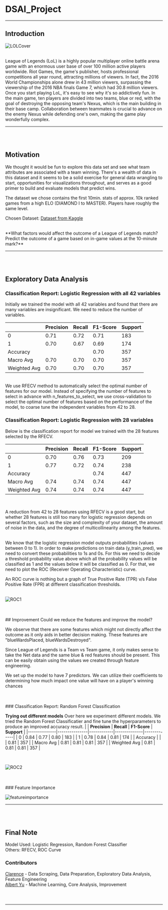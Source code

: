 # DSAI_Project
---
## Introduction

![LOLCover](https://github.com/Albert481/DSAI_Project/raw/main/repo_images/LOLCover.jpg)

<br/>
League of Legends (LoL) is a highly popular multiplayer online battle arena game with an enormous user base of over 100 million active players worldwide. Riot Games, the game's publisher, hosts professional competitions all year round, attracting millions of viewers. In fact, the 2016 World Championships alone drew in 43 million viewers, surpassing the viewership of the 2016 NBA finals Game 7, which had 30.8 million viewers. Once you start playing LoL, it's easy to see why it's so addictively fun. In the main game, ten players are divided into two teams, blue or red, with the goal of destroying the opposing team's Nexus, which is the main building in their base camp. Collaboration between teammates is crucial to advance on the enemy Nexus while defending one's own, making the game play wonderfully complex.

---
<br />
<br />

## Motivation
We thought it would be fun to explore this data set and see what team attributes are associated with a team winning. There's a wealth of data in this dataset and it seems to be a solid exercise for general data wrangling to start, opportunities for visualizations throughout, and serves as a good primer to build and evaluate models that predict wins.

The dataset we chose contains the first 10min. stats of approx. 10k ranked games from a high ELO (DIAMOND I to MASTER). Players have roughly the same level.
<br/>


Chosen Dataset:
[Dataset from Kaggle](https://www.kaggle.com/datasets/bobbyscience/league-of-legends-diamond-ranked-games-10-min?select=high_diamond_ranked_10min.csv)

<br/>
**What factors would affect the outcome of a League of Legends match? Predict the outcome of a game based on in-game values at the 10-minute mark?**

---
<br />
<br />

## Exploratory Data Analysis



### Classification Report: Logistic Regression with all 42 variables <br/>
Initially we trained the model with all 42 variables and found that there are many variables are insignificant. We need to reduce the number of variables.

|              | **Precision** | **Recall** | **F1-Score** | **Support** |
|--------------|---------------|------------|--------------|-------------|
| 0            | 0.71          | 0.72       | 0.71         | 183         |
| 1            | 0.70          | 0.67       | 0.69         | 174         |
| Accuracy     |               |            | 0.70         | 357         |
| Macro Avg    | 0.70          | 0.70       | 0.70         | 357         | 
| Weighted Avg | 0.70          | 0.70       | 0.70         | 357         |

<br/>
We use RFECV method to automatically select the optimal number of features for our model. Instead of specifying the number of features to select in advance with n_features_to_select, we use cross-validation to select the optimal number of features based on the performance of the model, to coarse tune the independent variables from 42 to 28. 


### Classification Report: Logistic Regression with 28 variables <br/>
Below is the classification report for model we trained with the 28 features selected by the RFECV.

|              | **Precision** | **Recall** | **F1-Score** | **Support** |
|--------------|---------------|------------|--------------|-------------|
| 0            | 0.70          | 0.76       | 0.73         | 209         |
| 1            | 0.77          | 0.72       | 0.74         | 238         |
| Accuracy     |               |            | 0.74         | 447         |
| Macro Avg    | 0.74          | 0.74       | 0.74         | 447         | 
| Weighted Avg | 0.74          | 0.74       | 0.74         | 447         |


<br />

A reduction from 42 to 28 features using RFECV is a good start, but whether 28 features is still too many for logistic regression depends on several factors, such as the size and complexity of your dataset, the amount of noise in the data, and the degree of multicollinearity among the features.

<br/>
We know that the logistic regression model outputs probabilities (values between 0 to 1). In order to make predictions on train data (y_train_pred), we need to convert these probabilities to 1s and 0s. For this we need to decide a threshold probability value above which all the probability values will be classified as 1 and the values below it will be classified as 0. For that, we need to plot the ROC (Receiver Operating Characteristic) curve.

An ROC curve is nothing but a graph of True Positive Rate (TPR) v/s False Positive Rate (FPR) at different classification thresholds.
<br/>
<br/>

![ROC1](https://github.com/Albert481/DSAI_Project/raw/main/repo_images/ROC1.png)

<br/>
<br/>
## Improvement
Could we reduce the features and improve the model? <br/>

We observe that there are some features which might not directly affect the outcome as it only aids in better decision making. These features are "blueWardsPlaced, blueWardsDestroyed". <br/>

Since League of Legends is a Team vs Team game, it only makes sense to take the Net data and the same blue & red features should be present. This can be easily obtain using the values we created through feature engineering. <br/>


We set up the model to have 7 predictors. We can utilize their coefficients to determining how much impact one value will have on a player's winning chances

<br />
<br />
### Classification Report: Random Forest Classification 

**Trying out different models**
Over here we experiment different models. We tried the Random Forest Classificatier and fine tune the hyperparameters to produce an improved accuracy result.
|              | **Precision** | **Recall** | **F1-Score** | **Support** |
|--------------|---------------|------------|--------------|-------------|
| 0            | 0.84          | 0.77       | 0.80         | 183         |
| 1            | 0.78          | 0.84       | 0.81         | 174         |
| Accuracy     |               |            | 0.81         | 357         |
| Macro Avg    | 0.81          | 0.81       | 0.81         | 357         | 
| Weighted Avg | 0.81          | 0.81       | 0.81         | 357         |

<br/>

![ROC2](https://github.com/Albert481/DSAI_Project/raw/main/repo_images/ROC2.png)

<br />
<br />
### Feature Importance

![featureimportance](https://github.com/Albert481/DSAI_Project/raw/main/repo_images/featureimportance.png)

---
<br />
<br />

## Final Note

Model Used: Logistic Regression, Random Forest Classifier<br/>
Others: RFECV, ROC Curve

### Contributors
[Clarence](https://github.com/) - Data Scraping, Data Preparation, Exploratory Data Analysis, Feature Engineering<br>
[Albert Yu](https://github.com/Albert481) - Machine Learning, Core Analysis, Improvement<br>


#### <br>
---
